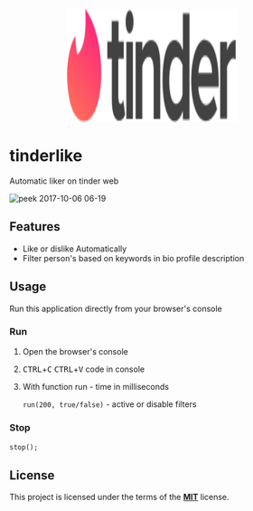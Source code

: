 <div style="text-align: center;">
  <img style="height: 200px; width: 300px; " src="tinderNewLogo.svg">
</div>

# tinderlike
Automatic liker on tinder web

![peek 2017-10-06 06-19](https://user-images.githubusercontent.com/1028425/31271681-c1ca4898-aa5e-11e7-9704-df053707c306.gif)

## Features

* Like or dislike Automatically 
* Filter person's based on keywords in bio profile description

## Usage

Run this application directly from your browser's console

### Run

1. Open the browser's console
2. <kbd>CTRL</kbd>+<kbd>C</kbd>  <kbd>CTRL</kbd>+<kbd>V</kbd> code in console
3. With function run - time in milliseconds

    `run(200, true/false)` - active or disable  filters

### Stop
    
    stop();


## License

This project is licensed under the terms of the [**MIT**](https://opensource.org/licenses/MIT) license.
